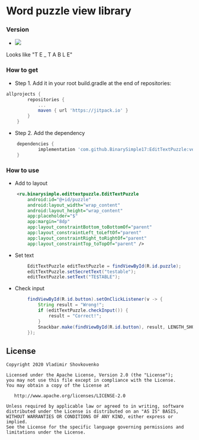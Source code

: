 # Word puzzle view library #

### Version ###

* [![](https://jitpack.io/v/BinarySimple17/EditTextPuzzle.svg)](https://jitpack.io/#BinarySimple17/EditTextPuzzle)

Looks like "T E _ T A B L E"

### How to get ###
* Step 1. Add it in your root build.gradle at the end of repositories:
``` gradle
allprojects {
		repositories {
			...
			maven { url 'https://jitpack.io' }
		}
	}
```
* Step 2. Add the dependency
``` gradle
	dependencies {
	        implementation 'com.github.BinarySimple17:EditTextPuzzle:version'
	}
```

### How to use ###
* Add to layout
``` xml
    <ru.binarysimple.edittextpuzzle.EditTextPuzzle
        android:id="@+id/puzzle"
        android:layout_width="wrap_content"
        android:layout_height="wrap_content"
        app:placeholder="$"
        app:margin="8dp"
        app:layout_constraintBottom_toBottomOf="parent"
        app:layout_constraintLeft_toLeftOf="parent"
        app:layout_constraintRight_toRightOf="parent"
        app:layout_constraintTop_toTopOf="parent" />
```
* Set text
``` java
        EditTextPuzzle editTextPuzzle = findViewById(R.id.puzzle);
        editTextPuzzle.setSecretText("testable");
        editTextPuzzle.setText("TE$TABLE");
```

* Check input
``` java
        findViewById(R.id.button).setOnClickListener(v -> {
            String result = "Wrong!";
            if (editTextPuzzle.checkInput()) {
                result = "Correct!";
            }
            Snackbar.make(findViewById(R.id.button), result, LENGTH_SHORT).show();
        });
```
License
---
```
Copyright 2020 Vladimir Shovkovenko

Licensed under the Apache License, Version 2.0 (the "License");
you may not use this file except in compliance with the License.
You may obtain a copy of the License at

   http://www.apache.org/licenses/LICENSE-2.0

Unless required by applicable law or agreed to in writing, software
distributed under the License is distributed on an "AS IS" BASIS,
WITHOUT WARRANTIES OR CONDITIONS OF ANY KIND, either express or implied.
See the License for the specific language governing permissions and
limitations under the License.
```
